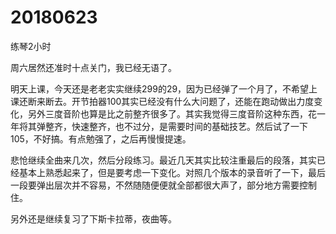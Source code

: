 # 20180623

练琴2小时

周六居然还准时十点关门，我已经无语了。

明天上课，今天还是老老实实继续299的29，因为已经弹了一个月了，不希望上课还断来断去。开节拍器100其实已经没有什么大问题了，还能在跑动做出力度变化，另外三度音阶也算是比之前整齐很多了。其实我觉得三度音阶这种东西，花一年将其弹整齐，快速整齐，也不过分，是需要时间的基础技艺。然后试了一下105，不好搞。有点勉强了，之后再慢慢提速。

悲怆继续全曲来几次，然后分段练习。最近几天其实比较注重最后的段落，其实已经基本上熟悉起来了，但是要考虑一下变化。对照几个版本的录音听了一下，最后一段要弹出层次并不容易，不然随随便便就全部都很大声了，部分地方需要控制住。

另外还是继续复习了下斯卡拉蒂，夜曲等。
